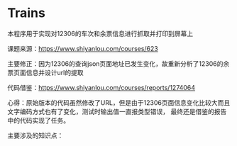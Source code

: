 # Trains
本程序用于实现对12306的车次和余票信息进行抓取并打印到屏幕上

课题来源：https://www.shiyanlou.com/courses/623

主要修正：因为12306的查询json页面地址已发生变化，故重新分析了12306的余票页面信息并设计url的提取

代码借鉴：https://www.shiyanlou.com/courses/reports/1274064

心得：原始版本的代码虽然修改了URL，但是由于12306页面信息变化比较大而且文字编码方式也有了变化，测试时输出值一直报类型错误，
最终还是借鉴的报告中的代码实现了任务。

主要涉及的知识点：

